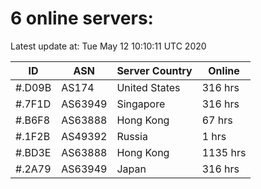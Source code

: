 # 6 online servers:

Latest update at: Tue May 12 10:10:11 UTC 2020

| ID | ASN | Server Country | Online |
| -- | --- | -------------- | ------ |
| #.D09B | AS174 | United States | 316 hrs |
| #.7F1D | AS63949 | Singapore | 316 hrs |
| #.B6F8 | AS63888 | Hong Kong | 67 hrs |
| #.1F2B | AS49392 | Russia | 1 hrs |
| #.BD3E | AS63888 | Hong Kong | 1135 hrs |
| #.2A79 | AS63949 | Japan | 316 hrs |

